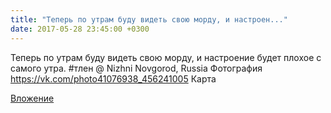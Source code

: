 ```yaml
---
title: "Теперь по утрам буду видеть свою морду, и настроен..."
date: 2017-05-28 23:45:00 +0300
---
```


Теперь по утрам буду видеть свою морду, и настроение будет плохое с самого утра. #тлен  @ Nizhni Novgorod, Russia
Фотография
https://vk.com/photo41076938_456241005
Карта

[Вложение](https://vk.com/photo41076938_456241005)
